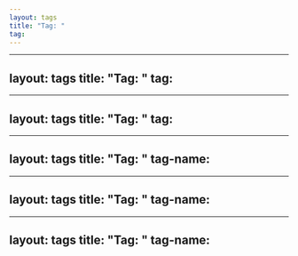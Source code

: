 ```yaml
---
layout: tags
title: "Tag: "
tag: 
---
```

---
layout: tags
title: "Tag: "
tag: 
---
---
layout: tags
title: "Tag: "
tag: 
---
---
layout: tags
title: "Tag: "
tag-name: 
---
---
layout: tags
title: "Tag: "
tag-name: 
---
---
layout: tags
title: "Tag: "
tag-name: 
---
